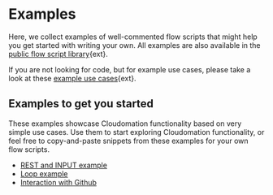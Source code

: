 # Examples

Here, we collect examples of well-commented flow scripts that might help you get started with writing your own. All examples are also available in the [public flow script library](https://github.com/starflows/library){ext}.

If you are not looking for code, but for example use cases, please take a look at these [example use cases](https://cloudomation.com/examples/){ext}.

## Examples to get you started
These examples showcase Cloudomation functionality based on very simple use cases. Use them to start exploring Cloudomation functionality, or feel free to copy-and-paste snippets from these examples for your own flow scripts.

- [REST and INPUT example](REST+and+INPUT+example)
- [Loop example](Loop+example)
- [Interaction with Github](Interaction+with+Github)
